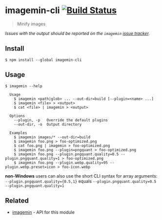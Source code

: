 # imagemin-cli [![Build Status](https://travis-ci.com/imagemin/imagemin-cli.svg?branch=master)](https://travis-ci.com/github/imagemin/imagemin-cli)

> Minify images

*Issues with the output should be reported on the `imagemin` [issue tracker](https://github.com/imagemin/imagemin/issues).*

## Install

```
$ npm install --global imagemin-cli
```

## Usage

```
$ imagemin --help

  Usage
    $ imagemin <path|glob> ... --out-dir=build [--plugin=<name> ...]
    $ imagemin <file> > <output>
    $ cat <file> | imagemin > <output>

  Options
    --plugin, -p   Override the default plugins
    --out-dir, -o  Output directory

  Examples
    $ imagemin images/* --out-dir=build
    $ imagemin foo.png > foo-optimized.png
    $ cat foo.png | imagemin > foo-optimized.png
    $ imagemin foo.png --plugin=pngquant > foo-optimized.png
    $ imagemin foo.png --plugin.pngquant.quality=0.5 --plugin.pngquant.quality=1 > foo-optimized.png
    $ imagemin foo.png --plugin.webp.quality=95 --plugin.webp.preset=icon > foo-icon.webp
```

**non-Windows** users can also use the short CLI syntax for array arguments:
`--plugin.pngquant.quality={0.5,1}` equals
`--plugin.pngquant.quality=0.5 --plugin.pngquant.quality=1`

## Related

- [imagemin](https://github.com/imagemin/imagemin) - API for this module
